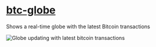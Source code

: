 # [btc-globe](https://btcglobe.tomasmaillo.com/)
Shows a real-time globe with the latest Bitcoin transactions

![Globe updating with latest bitcoin transactions](https://media.giphy.com/media/T6N3gUCCUGtGrKPlG8/giphy.gif)
